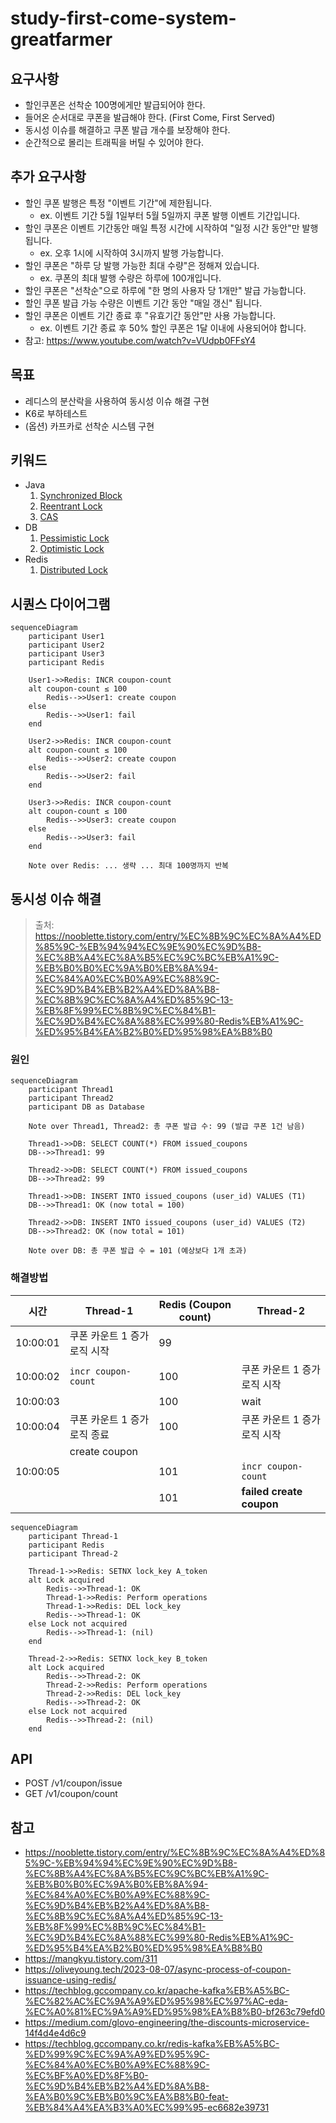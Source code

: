 # study-first-come-system-greatfarmer

## 요구사항
- 할인쿠폰은 선착순 100명에게만 발급되어야 한다.
- 들어온 순서대로 쿠폰을 발급해야 한다. (First Come, First Served)
- 동시성 이슈를 해결하고 쿠폰 발급 개수를 보장해야 한다.
- 순간적으로 몰리는 트래픽을 버틸 수 있어야 한다.

## 추가 요구사항
- 할인 쿠폰 발행은 특정 "이벤트 기간"에 제한됩니다.
    - ex. 이벤트 기간 5월 1일부터 5월 5일까지 쿠폰 발행 이벤트 기간입니다.
- 할인 쿠폰은 이벤트 기간동안 매일 특정 시간에 시작하여 "일정 시간 동안"만 발행됩니다.
    - ex. 오후 1시에 시작하여 3시까지 발행 가능합니다.
- 할인 쿠폰은 "하루 당 발행 가능한 최대 수량"은 정해져 있습니다.
    - ex. 쿠폰의 최대 발행 수량은 하루에 100개입니다.
- 할인 쿠폰은 "선착순"으로 하루에 "한 명의 사용자 당 1개만" 발급 가능합니다.
- 할인 쿠폰 발급 가능 수량은 이벤트 기간 동안 "매일 갱신" 됩니다.
- 할인 쿠폰은 이벤트 기간 종료 후 "유효기간 동안"만 사용 가능합니다.
    - ex. 이벤트 기간 종료 후 50% 할인 쿠폰은 1달 이내에 사용되어야 합니다.
- 참고: https://www.youtube.com/watch?v=VUdpb0FFsY4

## 목표
- 레디스의 분산락을 사용하여 동시성 이슈 해결 구현
- K6로 부하테스트
- (옵션) 카프카로 선착순 시스템 구현

## 키워드
- Java
   1. [Synchronized Block](https://medium.com/@RamLakshmanan/java-synchronized-block-acb1cfc2ea77)
   2. [Reentrant Lock](https://www.geeksforgeeks.org/reentrant-lock-java/)
   3. [CAS](https://jenkov.com/tutorials/java-concurrency/compare-and-swap.html)
- DB
   1. [Pessimistic Lock](https://medium.com/@abhirup.acharya009/managing-concurrent-access-optimistic-locking-vs-pessimistic-locking-0f6a64294db7)
   2. [Optimistic Lock](https://medium.com/@abhirup.acharya009/managing-concurrent-access-optimistic-locking-vs-pessimistic-locking-0f6a64294db7)
- Redis
   1. [Distributed Lock](https://martin.kleppmann.com/2016/02/08/how-to-do-distributed-locking.html)

## 시퀀스 다이어그램
```mermaid
sequenceDiagram
    participant User1
    participant User2
    participant User3
    participant Redis

    User1->>Redis: INCR coupon-count
    alt coupon-count ≤ 100
        Redis-->>User1: create coupon
    else
        Redis-->>User1: fail
    end

    User2->>Redis: INCR coupon-count
    alt coupon-count ≤ 100
        Redis-->>User2: create coupon
    else
        Redis-->>User2: fail
    end

    User3->>Redis: INCR coupon-count
    alt coupon-count ≤ 100
        Redis-->>User3: create coupon
    else
        Redis-->>User3: fail
    end

    Note over Redis: ... 생략 ... 최대 100명까지 반복
```

## 동시성 이슈 해결
> 출처: https://nooblette.tistory.com/entry/%EC%8B%9C%EC%8A%A4%ED%85%9C-%EB%94%94%EC%9E%90%EC%9D%B8-%EC%8B%A4%EC%8A%B5%EC%9C%BC%EB%A1%9C-%EB%B0%B0%EC%9A%B0%EB%8A%94-%EC%84%A0%EC%B0%A9%EC%88%9C-%EC%9D%B4%EB%B2%A4%ED%8A%B8-%EC%8B%9C%EC%8A%A4%ED%85%9C-13-%EB%8F%99%EC%8B%9C%EC%84%B1-%EC%9D%B4%EC%8A%88%EC%99%80-Redis%EB%A1%9C-%ED%95%B4%EA%B2%B0%ED%95%98%EA%B8%B0
### 원인
```mermaid
sequenceDiagram
    participant Thread1
    participant Thread2
    participant DB as Database

    Note over Thread1, Thread2: 총 쿠폰 발급 수: 99 (발급 쿠폰 1건 남음)

    Thread1->>DB: SELECT COUNT(*) FROM issued_coupons
    DB-->>Thread1: 99

    Thread2->>DB: SELECT COUNT(*) FROM issued_coupons
    DB-->>Thread2: 99

    Thread1->>DB: INSERT INTO issued_coupons (user_id) VALUES (T1)
    DB-->>Thread1: OK (now total = 100)

    Thread2->>DB: INSERT INTO issued_coupons (user_id) VALUES (T2)
    DB-->>Thread2: OK (now total = 101)

    Note over DB: 총 쿠폰 발급 수 = 101 (예상보다 1개 초과)
```

### 해결방법
| 시간       | Thread-1                         | Redis (Coupon count) | Thread-2                         |
|------------|----------------------------------|------------------------|----------------------------------|
| 10:00:01   | 쿠폰 카운트 1 증가 로직 시작     | 99                     |                                  |
| 10:00:02   | `incr coupon-count`              | 100                    | 쿠폰 카운트 1 증가 로직 시작     |
| 10:00:03   |                                  | 100                    | wait                             |
| 10:00:04   | 쿠폰 카운트 1 증가 로직 종료     | 100                    | 쿠폰 카운트 1 증가 로직 시작     |
|            | create coupon                    |                        |                                  |
| 10:00:05   |                                  | 101                    | `incr coupon-count`              |
|            |                                  | 101                    | **failed create coupon**         |

```mermaid
sequenceDiagram
    participant Thread-1
    participant Redis
    participant Thread-2

    Thread-1->>Redis: SETNX lock_key A_token
    alt Lock acquired
        Redis-->>Thread-1: OK
        Thread-1->>Redis: Perform operations
        Thread-1->>Redis: DEL lock_key
        Redis-->>Thread-1: OK
    else Lock not acquired
        Redis-->>Thread-1: (nil)
    end

    Thread-2->>Redis: SETNX lock_key B_token
    alt Lock acquired
        Redis-->>Thread-2: OK
        Thread-2->>Redis: Perform operations
        Thread-2->>Redis: DEL lock_key
        Redis-->>Thread-2: OK
    else Lock not acquired
        Redis-->>Thread-2: (nil)
    end
```

## API
- POST /v1/coupon/issue
- GET /v1/coupon/count

## 참고
- https://nooblette.tistory.com/entry/%EC%8B%9C%EC%8A%A4%ED%85%9C-%EB%94%94%EC%9E%90%EC%9D%B8-%EC%8B%A4%EC%8A%B5%EC%9C%BC%EB%A1%9C-%EB%B0%B0%EC%9A%B0%EB%8A%94-%EC%84%A0%EC%B0%A9%EC%88%9C-%EC%9D%B4%EB%B2%A4%ED%8A%B8-%EC%8B%9C%EC%8A%A4%ED%85%9C-13-%EB%8F%99%EC%8B%9C%EC%84%B1-%EC%9D%B4%EC%8A%88%EC%99%80-Redis%EB%A1%9C-%ED%95%B4%EA%B2%B0%ED%95%98%EA%B8%B0
- https://mangkyu.tistory.com/311
- https://oliveyoung.tech/2023-08-07/async-process-of-coupon-issuance-using-redis/
- https://techblog.gccompany.co.kr/apache-kafka%EB%A5%BC-%EC%82%AC%EC%9A%A9%ED%95%98%EC%97%AC-eda-%EC%A0%81%EC%9A%A9%ED%95%98%EA%B8%B0-bf263c79efd0
- https://medium.com/glovo-engineering/the-discounts-microservice-14f4d4e4d6c9
- https://techblog.gccompany.co.kr/redis-kafka%EB%A5%BC-%ED%99%9C%EC%9A%A9%ED%95%9C-%EC%84%A0%EC%B0%A9%EC%88%9C-%EC%BF%A0%ED%8F%B0-%EC%9D%B4%EB%B2%A4%ED%8A%B8-%EA%B0%9C%EB%B0%9C%EA%B8%B0-feat-%EB%84%A4%EA%B3%A0%EC%99%95-ec6682e39731